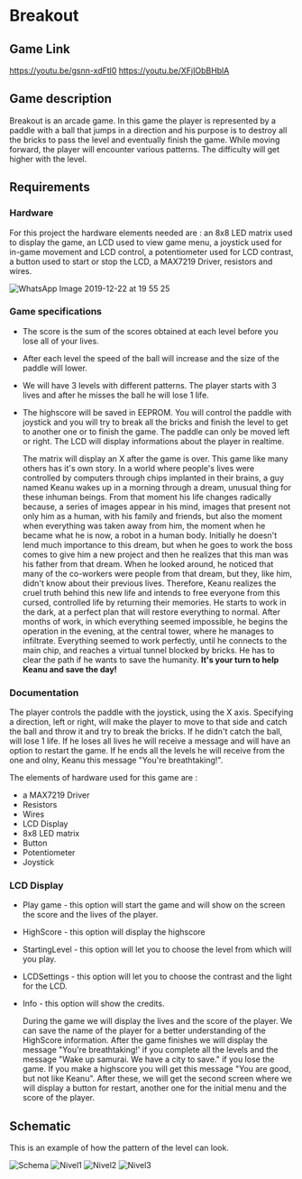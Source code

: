 # Breakout

## Game Link

https://youtu.be/gsnn-xdFtl0
https://youtu.be/XFjIObBHblA

## Game description

  Breakout is an arcade game. In this game the player is represented by a paddle with a ball that jumps in a direction and his purpose is to destroy all the bricks to pass the level and eventually finish the game. While moving forward, the player will encounter various patterns. The difficulty will get higher with the level.

## Requirements

### Hardware

  For this project the hardware elements needed are : an 8x8 LED matrix used to display the game, an LCD used to view game menu, a joystick used for in-game movement and LCD control, a potentiometer used for LCD contrast, a button used to start or stop the LCD, a MAX7219 Driver, resistors and wires.

![WhatsApp Image 2019-12-22 at 19 55 25](https://user-images.githubusercontent.com/49250412/71325416-11a78480-24f5-11ea-9685-6908887844bd.jpeg)

### Game specifications

* The score is the sum of the scores obtained at each level before you lose all of your lives.
* After each level the speed of the ball will increase and the size of the paddle will lower.
* We will have 3 levels with different patterns. The player starts with 3 lives and after he misses the ball he will lose 1 life.
* The highscore will be saved in EEPROM.
  You will control the paddle with joystick and you will try to break all the bricks and finish the level to get to another one or to finish the game. The paddle can only be moved left or right. The LCD will display informations about the player in realtime.

  The matrix will display an X after the game is over.
  This game like many others has it's own story.
  In a world where people's lives were controlled by computers through chips implanted in their brains, a guy named Keanu wakes up in a morning through a dream, unusual thing for these inhuman beings. From that moment his life changes radically because, a series of images appear in his mind, images that present not only him as a human, with his family and friends, but also the moment when everything was taken away from him, the moment when he became what he is now, a robot in a human body.
  Initially he doesn't lend much importance to this dream, but when he goes to work the boss comes to give him a new project and then he realizes that this man was his father from that dream. When he looked around, he noticed that many of the co-workers were people from that dream, but they, like him, didn't know about their previous lives.
  Therefore, Keanu realizes the cruel truth behind this new life and intends to free everyone from this cursed, controlled life by returning their memories. He starts to work in the dark, at a perfect plan that will restore everything to normal. After months of work, in which everything seemed impossible, he begins the operation in the evening, at the central tower, where he manages to infiltrate. Everything seemed to work perfectly, until he connects to the main chip, and reaches a virtual tunnel blocked by bricks. He has to clear the path if he wants to save the humanity.
  **It's your turn to help Keanu and save the day!**

### Documentation

  The player controls the paddle with the joystick, using the X axis. Specifying a direction, left or right, will make the player to move to that side and catch the ball and throw it and try to break the bricks. If he didn't catch the ball, will lose 1 life. If he loses all lives he will receive a message and will have an option to restart the game. If he ends all the levels he will receive from the one and olny, Keanu this message "You're breathtaking!". 

  The elements of hardware used for this game are : 
* a MAX7219 Driver
* Resistors
* Wires
* LCD Display
* 8x8 LED matrix
* Button
* Potentiometer
* Joystick

### LCD Display

* Play game - this option will start the game and will show on the screen the score and the lives of the player.
* HighScore - this option will display the highscore
* StartingLevel - this option will let you to choose the level from which will you play.
* LCDSettings - this option will let you to choose the contrast and the light for the LCD.
* Info - this option will show the credits.
  
  During the game we will display the lives and the score of the player.
  We can save the name of the player for a better understanding of the HighScore information.
  After the game finishes we will display the message "You're breathtaking!' if you complete all the levels and the message "Wake up samurai. We have a city to save." if you lose the game. If you make a highscore you will get this message "You are good, but not like Keanu".
  After these, we will get the second screen  where we will display a button for restart, another one for the initial menu and the score of the player.

## Schematic

  This is an example of how the pattern of the level can look.

![Schema](https://user-images.githubusercontent.com/49250412/70389462-43363100-19c8-11ea-9925-2c882e720dac.PNG)
![Nivel1](https://user-images.githubusercontent.com/49250412/71325400-d4db8d80-24f4-11ea-8416-17196cc96d39.PNG)
![Nivel2](https://user-images.githubusercontent.com/49250412/71325401-d4db8d80-24f4-11ea-8248-a5a66e0353b6.PNG)
![Nivel3](https://user-images.githubusercontent.com/49250412/71325402-d5742400-24f4-11ea-9c57-f81c2332aeb1.PNG)
